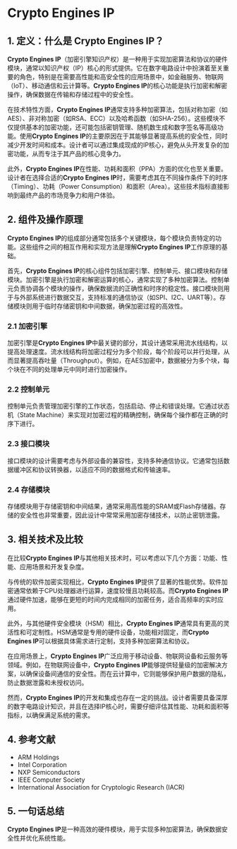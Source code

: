 # Crypto Engines IP

## 1. 定义：什么是 **Crypto Engines IP**？
**Crypto Engines IP**（加密引擎知识产权）是一种用于实现加密算法和协议的硬件模块，通常以知识产权（IP）核心的形式提供。它在数字电路设计中扮演着至关重要的角色，特别是在需要高性能和高安全性的应用场景中，如金融服务、物联网（IoT）、移动通信和云计算等。**Crypto Engines IP**的核心功能是执行加密和解密操作，确保数据在传输和存储过程中的安全性。

在技术特性方面，**Crypto Engines IP**通常支持多种加密算法，包括对称加密（如AES）、非对称加密（如RSA、ECC）以及哈希函数（如SHA-256）。这些模块不仅提供基本的加密功能，还可能包括密钥管理、随机数生成和数字签名等高级功能。使用**Crypto Engines IP**的主要原因在于其能够显著提高系统的安全性，同时减少开发时间和成本。设计者可以通过集成现成的IP核心，避免从头开发复杂的加密功能，从而专注于其产品的核心竞争力。

此外，**Crypto Engines IP**在性能、功耗和面积（PPA）方面的优化也至关重要。设计者在选择合适的**Crypto Engines IP**时，需要考虑其在不同操作条件下的时序（Timing）、功耗（Power Consumption）和面积（Area）。这些技术指标直接影响到最终产品的市场竞争力和用户体验。

## 2. 组件及操作原理
**Crypto Engines IP**的组成部分通常包括多个关键模块，每个模块负责特定的功能。这些组件之间的相互作用和实现方法是理解**Crypto Engines IP**工作原理的基础。

首先，**Crypto Engines IP**的核心组件包括加密引擎、控制单元、接口模块和存储模块。加密引擎是执行加密和解密运算的核心，通常实现了多种加密算法。控制单元负责协调各个模块的操作，确保数据流的正确性和时序的稳定性。接口模块则用于与外部系统进行数据交互，支持标准的通信协议（如SPI、I2C、UART等）。存储模块则用于临时存储密钥和中间数据，确保加密过程的高效性。

### 2.1 加密引擎
加密引擎是**Crypto Engines IP**中最关键的部分，其设计通常采用流水线结构，以提高处理速度。流水线结构将加密过程分为多个阶段，每个阶段可以并行处理，从而显著提高吞吐量（Throughput）。例如，在AES加密中，数据被分为多个块，每个块在不同的处理单元中同时进行加密操作。

### 2.2 控制单元
控制单元负责管理加密引擎的工作状态，包括启动、停止和错误处理。它通过状态机（State Machine）来实现对加密过程的精确控制，确保每个操作都在正确的时序下进行。

### 2.3 接口模块
接口模块的设计需要考虑与外部设备的兼容性，支持多种通信协议。它通常包括数据缓冲区和协议转换器，以适应不同的数据格式和传输速率。

### 2.4 存储模块
存储模块用于存储密钥和中间结果，通常采用高性能的SRAM或Flash存储器。存储的安全性也非常重要，因此设计中常常采用加密存储技术，以防止密钥泄露。

## 3. 相关技术及比较
在比较**Crypto Engines IP**与其他相关技术时，可以考虑以下几个方面：功能、性能、应用场景和开发复杂度。

与传统的软件加密实现相比，**Crypto Engines IP**提供了显著的性能优势。软件加密通常依赖于CPU处理器进行运算，速度较慢且功耗较高。而**Crypto Engines IP**通过硬件加速，能够在更短的时间内完成相同的加密任务，适合高频率的实时应用。

此外，与其他硬件安全模块（HSM）相比，**Crypto Engines IP**通常具有更高的灵活性和可定制性。HSM通常是专用的硬件设备，功能相对固定，而**Crypto Engines IP**可以根据具体需求进行定制，支持多种加密算法和协议。

在应用场景上，**Crypto Engines IP**广泛应用于移动设备、物联网设备和云服务等领域。例如，在物联网设备中，**Crypto Engines IP**能够提供轻量级的加密解决方案，以确保设备间通信的安全性。而在云计算中，它则能够保护用户数据的隐私，防止数据泄露和未授权访问。

然而，**Crypto Engines IP**的开发和集成也存在一定的挑战。设计者需要具备深厚的数字电路设计知识，并且在选择IP核心时，需要仔细评估其性能、功耗和面积等指标，以确保满足系统的需求。

## 4. 参考文献
- ARM Holdings
- Intel Corporation
- NXP Semiconductors
- IEEE Computer Society
- International Association for Cryptologic Research (IACR)

## 5. 一句话总结
**Crypto Engines IP**是一种高效的硬件模块，用于实现多种加密算法，确保数据安全性并优化系统性能。